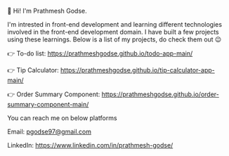 👋 Hi! I'm Prathmesh Godse. 

I'm intrested in front-end development and learning different technologies involved in the front-end development domain.
I have built a few projects using these learnings. Below is a list of my projects, do check them out 😉

👉 To-do list: https://prathmeshgodse.github.io/todo-app-main/

👉 Tip Calculator: https://prathmeshgodse.github.io/tip-calculator-app-main/

👉 Order Summary Component: https://prathmeshgodse.github.io/order-summary-component-main/


You can reach me on below platforms

Email: pgodse97@gmail.com

LinkedIn: https://www.linkedin.com/in/prathmesh-godse/

